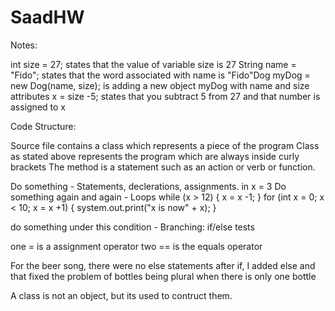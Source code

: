 # SaadHW

Notes:

int size = 27; states that the value of variable size is 27
String name = "Fido"; states that the word associated with name is "Fido"Dog myDog = new Dog(name, size); is adding a new object myDog with name and size attributes
x = size -5; states that you subtract 5 from 27 and that number is assigned to x


Code Structure:

Source file contains a class which represents a piece of the program
Class as stated above represents the program which are always inside curly brackets
The method is a statement such as an action or verb or function.


Do something - Statements, declerations, assignments. 
	in x = 3
Do something again and again - Loops
	while (x > 12) {
	x = x -1;
}
for (int x = 0; x < 10; x = x +1) {
	system.out.print("x is now" + x);
}

do something under this condition - Branching: if/else tests

one = is a assignment operator 
two == is the equals operator 

For the beer song, there were no else statements after if, I added else and that fixed the problem of bottles being plural when there is only one bottle

A class is not an object, but its used to contruct them.

